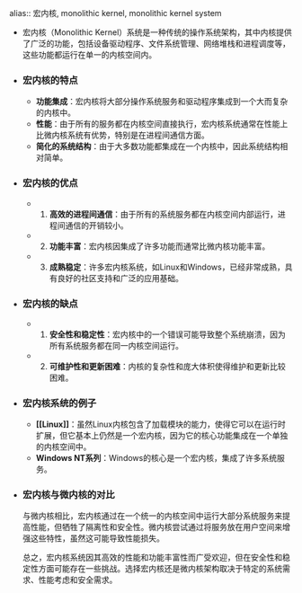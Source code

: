 alias:: 宏内核, monolithic kernel, monolithic kernel system

- 宏内核（Monolithic Kernel）系统是一种传统的操作系统架构，其中内核提供了广泛的功能，包括设备驱动程序、文件系统管理、网络堆栈和进程调度等，这些功能都运行在单一的内核空间内。
- ### 宏内核的特点
	- **功能集成**：宏内核将大部分操作系统服务和驱动程序集成到一个大而复杂的内核中。
	- **性能**：由于所有的服务都在内核空间直接执行，宏内核系统通常在性能上比微内核系统有优势，特别是在进程间通信方面。
	- **简化的系统结构**：由于大多数功能都集成在一个内核中，因此系统结构相对简单。
- ### 宏内核的优点
	- 1. **高效的进程间通信**：由于所有的系统服务都在内核空间内部运行，进程间通信的开销较小。
	- 2. **功能丰富**：宏内核因集成了许多功能而通常比微内核功能丰富。
	- 3. **成熟稳定**：许多宏内核系统，如Linux和Windows，已经非常成熟，具有良好的社区支持和广泛的应用基础。
- ### 宏内核的缺点
	- 1. **安全性和稳定性**：宏内核中的一个错误可能导致整个系统崩溃，因为所有系统服务都在同一内核空间运行。
	- 2. **可维护性和更新困难**：内核的复杂性和庞大体积使得维护和更新比较困难。
- ### 宏内核系统的例子
	- **[[Linux]]**：虽然Linux内核包含了加载模块的能力，使得它可以在运行时扩展，但它基本上仍然是一个宏内核，因为它的核心功能集成在一个单独的内核空间中。
	- **Windows NT系列**：Windows的核心是一个宏内核，集成了许多系统服务。
- ### 宏内核与微内核的对比
  
  与微内核相比，宏内核通过在一个统一的内核空间中运行大部分系统服务来提高性能，但牺牲了隔离性和安全性。微内核尝试通过将服务放在用户空间来增强这些特性，虽然这可能导致性能损失。
  
  总之，宏内核系统因其高效的性能和功能丰富性而广受欢迎，但在安全性和稳定性方面可能存在一些挑战。选择宏内核还是微内核架构取决于特定的系统需求、性能考虑和安全需求。